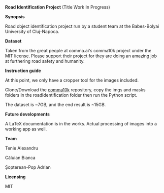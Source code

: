 **Road Identification Project** (Title Work In Progress)

**Synopsis**

Road object identification project run by a student team at the Babes-Bolyai University of Cluj-Napoca.

**Dataset**

Taken from the great people at comma.ai's comma10k project under the MIT license.
Please support their project for they are doing an amazing job at furthering road safety and humanity.

**Instruction guide**

At this point, we only have a cropper tool for the images included.

Clone/Download the [comma10k](https://github.com/commaai/comma10k) repository, copy the imgs and masks folders in the roadIdentification folder then run the Python script.

The dataset is ~7GB, and the end result is ~15GB.

**Future developments**

A LaTeX documentation is in the works.
Actual processing of images into a working app as well.


**Team**

Tenie Alexandru

Căluian Bianca

Șopterean-Pop Adrian

**Licensing**

MIT
